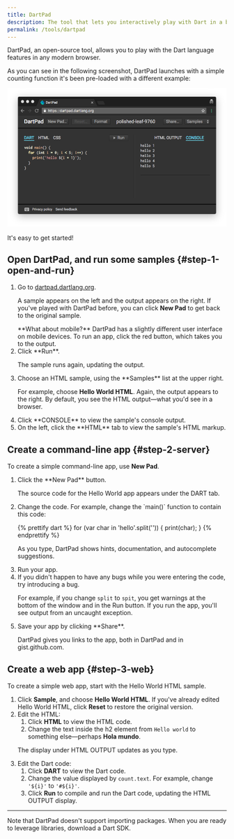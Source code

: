 ```yaml
---
title: DartPad
description: The tool that lets you interactively play with Dart in a browser.
permalink: /tools/dartpad
---
```


DartPad, an open-source tool,
allows you to play with the Dart language features in any modern browser.

As you can see in the following screenshot, DartPad launches with a simple counting
function it's been pre-loaded with a different example:

<img src="images/DartPadWindow.png" alt="a screenshot showing what DartPad looks like" />

It's easy to get started!

## Open DartPad, and run some samples {#step-1-open-and-run}

<ol markdown="1">
  <li markdown="1">
  Go to <a href="{{site.custom.dartpad.direct-link}}" target="_blank">dartpad.dartlang.org</a>.

  A sample appears on the left and the output appears on the right.
  If you've played with DartPad before,
  you can click **New Pad** to get back to the original sample.

  <aside class="alert alert-info" markdown="1">
  **What about mobile?**
  DartPad has a slightly different user interface on mobile devices.
  To run an app, click the red button, which takes you to the output.
  </aside>
  </li>

  <li markdown="1">
  Click **Run**.

  The sample runs again, updating the output.
  </li>

  <li markdown="1">
  Choose an HTML sample, using the **Samples** list at the upper right.

  For example, choose **Hello World HTML**.
  Again, the output appears to the right.
  By default, you see the HTML output—what you'd see in a browser.
  </li>

  <li markdown="1">
  Click **CONSOLE** to view the sample's console output.
  </li>

  <li markdown="1">
  On the left, click the **HTML** tab to view the sample's HTML markup.
  </li>
</ol>

## Create a command-line app {#step-2-server}

To create a simple command-line app, use **New Pad**.

<ol markdown="1">
  <li markdown="1">
  Click the **New Pad** button.

  The source code for the Hello World app appears
  under the DART tab.
  </li>

  <li markdown="1">
  Change the code. For example, change the `main()` function
  to contain this code:

<!-- library-tour/string-tests/bin/main.dart -->
{% prettify dart %}
for (var char in 'hello'.split('')) {
  print(char);
}
{% endprettify %}

  As you type, DartPad shows hints, documentation,
  and autocomplete suggestions.
  </li>

  <li markdown="1">
  Run your app.
  </li>

  <li markdown="1">
  If you didn't happen to have any bugs while you were entering the code,
  try introducing a bug.

  For example, if you change `split` to `spit`,
  you get warnings at the bottom of the window and in the Run button.
  If you run the app, you'll see output from an uncaught exception.
  </li>

  <li markdown="1">
  Save your app by clicking **Share**.

  DartPad gives you links to the app,
  both in DartPad and in gist.github.com.
</li>
</ol>

## Create a web app {#step-3-web}

To create a simple web app, start with the Hello World HTML sample.

<ol>
  <li>
    Click <b>Sample</b>, and choose <b>Hello World HTML</b>.
    If you've already edited Hello World HTML,
    click <b>Reset</b> to restore the original version.
  </li>

  <li>
    Edit the HTML:
    <ol>
      <li>
        Click <b>HTML</b> to view the HTML code.
      </li>
      <li>
        Change the text inside the h2 element
        from <code>Hello world</code> to something else—perhaps
        <b>Hola mundo</b>.
      </li>
    </ol>
    <p>
      The display under HTML OUTPUT updates as you type.
    </p>
  </li>

  <li>
    Edit the Dart code:
    <ol>
      <li>
        Click <b>DART</b> to view the Dart code.
      </li>
      <li>
        Change the value displayed by <code>count.text</code>.
        For example, change <code>'${i}'</code> to <code>'#${i}'</code>.
      </li>
      <li>
        Click <b>Run</b> to compile and run the Dart code,
        updating the HTML OUTPUT display.
      </li>
    </ol>
  </li>
</ol>

---

Note that DartPad doesn't support importing packages.
When you are ready to leverage libraries,
download a Dart SDK.
